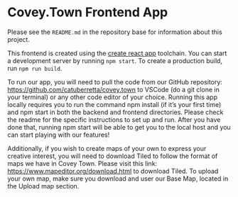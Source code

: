 # Covey.Town Frontend App

Please see the `README.md` in the repository base for information about this project.

This frontend is created using the [create react app](https://create-react-app.dev) toolchain. You
can start a development server by running `npm start`. To create a production build, run
`npm run build`.

To run our app, you will need to pull the code from our GitHub repository:
https://github.com/catuberretta/covey.town to VSCode (do a git clone in your terminal) or any other
code editor of your choice. Running this app locally requires you to run the command npm install (if
it’s your first time) and npm start in both the backend and frontend directories. Please check the
readme for the specific instructions to set up and run. After you have done that, running npm start
will be able to get you to the local host and you can start playing with our features!

Additionally, if you wish to create maps of your own to express your creative interest, you will
need to download Tiled to follow the format of maps we have in Covey Town. Please visit this link:
https://www.mapeditor.org/download.html to download Tiled. To upload your own map, make sure you
download and user our Base Map, located in the Upload map section.
